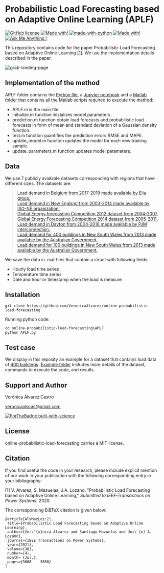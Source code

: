 # Probabilistic Load Forecasting based on Adaptive Online Learning (APLF)

[![GitHub license](https://img.shields.io/badge/License-MIT-blue)](https://github.com/VeronicaAlvarez/online-probabilistic-load-forecasting/blob/master/LICENSE) [![Made with!](https://img.shields.io/badge/Made%20with-MATLAB-red)](APLF/Matlab) [![made-with-python](https://img.shields.io/badge/Made%20with-Python-1f425f.svg)](APLF/APLF.py) [![Made with!](https://img.shields.io/badge/Made%20with-Jupyter%20Notebook-orange)](APLF/APLF.ipynb) [![Ask Me Anything !](https://img.shields.io/badge/Ask%20me-anything-1abc9c.svg)](#support-and-author)

This repository contains code for the paper Probabilistic Load Forecasting based on Adaptive Online Learning [[1]](#1). We use the implementation details described in the paper.

![grab-landing-page](docs/images/predictions.gif)

## Implementation of the method

APLF folder contains the [Python file](APLF/APLF.py), a [Jupyter notebook](APLF/APLF.ipynb) and a [Matlab folder](APLF/Matlab) that contains all the Matlab scripts required to execute the method:

* APLF.m is the main file.
* initialize.m function inizializes model parameters.
* prediction.m function obtain load forecasts and probabilistic load forecasts in form of mean and standard deviation of a Gaussian density function.
* test.m function quantifies the prediction errors RMSE and MAPE.
* update_model.m function updates the model for each new training sample.
* update_parameters.m function updates model parameters.

## Data

We use 7 publicly available datasets corresponding with regions that have different sizes. The datasets are:

> [Load demand in Belgium from 2017-2019 made available by Elia group.](https://www.elia.be/en/grid-data/data-download-page)  
[Load demand in New England from 2003-2014 made available by ISO-NE organization.](https://www.iso-ne.com/isoexpress/web/reports/load-and-demand/-/tree/historical-hourly-flows-and-limits)  
[Global Energy forecasting Competition 2012 dataset from 2004-2007.](http://blog.drhongtao.com/2016/07/gefcom2012-load-forecasting-data.html)  
[Global Energy Forecasting Competition 2014 dataset from 2005-2011.](http://blog.drhongtao.com/2017/03/gefcom2014-load-forecasting-data.html)  
[Load demand in Dayton from 2004-2016 made available by PJM interconnection.](https://www.pjm.com/markets-and-operations/data-dictionary.aspx)  
[Load demand for 400 buildings in New South Wales from 2013 made available by the Australian Government.](http://dx.doi.org/10.17632/zm4f727vvr.1#file-a01cdaa0-340d-4ebf-8fe5-c59a53d8f6b0)  
[Load demand for 100 buildings in New South Wales from 2013 made available by the Australian Government.](http://dx.doi.org/10.17632/zm4f727vvr.1#file-a01cdaa0-340d-4ebf-8fe5-c59a53d8f6b0)

We save the data in .mat files that contain a struct with following fields:

* Hourly load time series
* Temperature time series
* Date and hour or timestamp when the load is measure

## Installation

```console
git clone https://github.com/VeronicaAlvarez/online-probabilistic-load-forecasting
```

Running python code:
```console
cd online-probabilistic-load-forecasting\APLF
python APLF.py
```


## Test case

We display in this reposity an example for a dataset that contains load data of [400 buildings](https://data.mendeley.com/datasets/zm4f727vvr/1#file-a01cdaa0-340d-4ebf-8fe5-c59a53d8f6b0). [Example folder](/Example) includes more details of the dataset, commands to execute the code, and results.

## Support and Author

Verónica Álvarez Castro

veronicaalvcas@gmail.com

[![ForTheBadge built-with-science](http://ForTheBadge.com/images/badges/built-with-science.svg)](https://github.com/VeronicaAlvarez)

## License 

online-probabilistic-load-forecasting carries a MIT license.

## Citation

If you find useful the code in your research, please include explicit mention of our work in your publication with the following corresponding entry in your bibliography:

<a id="1">[1]</a> 
V. Alvarez, S. Mazuelas, J.A. Lozano.
"Probabilistic Load Forecasting based on Adaptive Online Learning,"
*Submitted to IEEE-Transactions on Power Systems.* 2020.

The corresponding BiBTeX citation is given below:

```
@article{AlvMazLoz:21,
 title={Probabilistic Load Forecasting based on Adaptive Online Learning},
 author={Ver\'{o}nica Alvarez and Santiago Mazuelas and Jos\'{e} A. Lozano},
 journal={IEEE Transactions on Power Systems},
 year={2021},
 volume={36},
 number={4},
 month= {Jul.},
 pages={3668 -- 3680}
}
```
